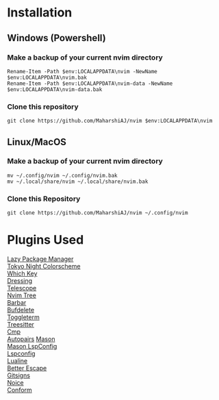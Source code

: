# Installation

## Windows (Powershell)

### Make a backup of your current nvim directory
```pwsh
Rename-Item -Path $env:LOCALAPPDATA\nvim -NewName $env:LOCALAPPDATA\nvim.bak
Rename-Item -Path $env:LOCALAPPDATA\nvim-data -NewName $env:LOCALAPPDATA\nvim-data.bak
```

### Clone this repository
```pwsh
git clone https://github.com/MaharshiAJ/nvim $env:LOCALAPPDATA\nvim
```

## Linux/MacOS

### Make a backup of your current nvim directory

```shell
mv ~/.config/nvim ~/.config/nvim.bak
mv ~/.local/share/nvim ~/.local/share/nvim.bak
```

### Clone this Repository

```shell
git clone https://github.com/MaharshiAJ/nvim ~/.config/nvim
```

# Plugins Used
[Lazy Package Manager](https://github.com/folke/lazy.nvim) \
[Tokyo Night Colorscheme](https://github.com/folke/tokyonight.nvim) \
[Which Key](https://github.com/folke/which-key.nvim) \
[Dressing](https://github.com/stevearc/dressing.nvim) \
[Telescope](https://github.com/nvim-telescope/telescope.nvim) \
[Nvim Tree](https://github.com/nvim-tree/nvim-tree.lua) \
[Barbar](https://github.com/romgrk/barbar.nvim) \
[Bufdelete](https://github.com/famiu/bufdelete.nvim) \
[Toggleterm](https://github.com/akinsho/toggleterm.nvim) \
[Treesitter](https://github.com/nvim-treesitter/nvim-treesitter) \
[Cmp](https://github.com/hrsh7th/nvim-cmp) \
[Autopairs](https://github.com/windwp/nvim-autopairs)
[Mason](https://github.com/williamboman/mason.nvim) \
[Mason LspConfig](https://github.com/williamboman/mason-lspconfig.nvim) \
[Lspconfig](https://github.com/neovim/nvim-lspconfig) \
[Lualine](https://github.com/nvim-lualine/lualine.nvim) \
[Better Escape](https://github.com/max397574/better-escape.nvim) \
[Gitsigns](https://github.com/lewis6991/gitsigns.nvim) \
[Noice](https://github.com/folke/noice.nvim) \
[Conform](https://github.com/stevearc/conform.nvim) 
